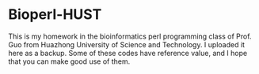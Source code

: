 # Bioperl-HUST
This is my homework in the bioinformatics perl programming class of Prof. Guo from Huazhong University of Science and Technology. 
I uploaded it here as a backup. 
Some of these codes have reference value, and I hope that you can make good use of them.
